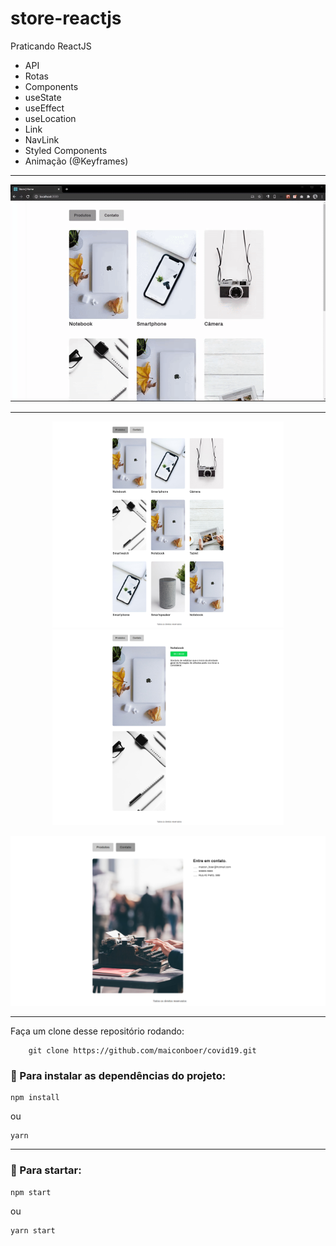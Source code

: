 # store-reactjs
Praticando ReactJS 

- API
- Rotas
- Components
- useState
- useEffect
- useLocation
- Link
- NavLink
- Styled Components
- Animação (@Keyframes)

---------------------------------------------------

<p align="center">
<img src=".github/store.gif"  />
</p>

---------------------------------------------------

<p align="center">
<img src=".github/image1.png" width="370" />  <img src=".github/image2.png" width="370" /> 
</p>

<p align="center">
<img src=".github/image3.png" width="600" />
</p>

---------------------------------------------------

Faça um clone desse repositório rodando:  

        git clone https://github.com/maiconboer/covid19.git 


 ### 🔧 Para instalar as dependências do projeto:

    npm install 
    
ou

    yarn

------------------------------------------

 ###  🎉 Para startar:
    
    npm start
    
ou

    yarn start
